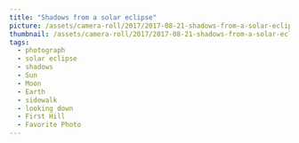 ```yaml
---
title: "Shadows from a solar eclipse"
picture: /assets/camera-roll/2017/2017-08-21-shadows-from-a-solar-eclipse/20170821_172847951_iOS.jpg
thumbnail: /assets/camera-roll/2017/2017-08-21-shadows-from-a-solar-eclipse/20170821_172847951_iOS-thumbnail.jpg
tags:
  - photograph
  - solar eclipse
  - shadows
  - Sun
  - Moon
  - Earth
  - sidewalk
  - looking down
  - First Hill
  - Favorite Photo
---
```

